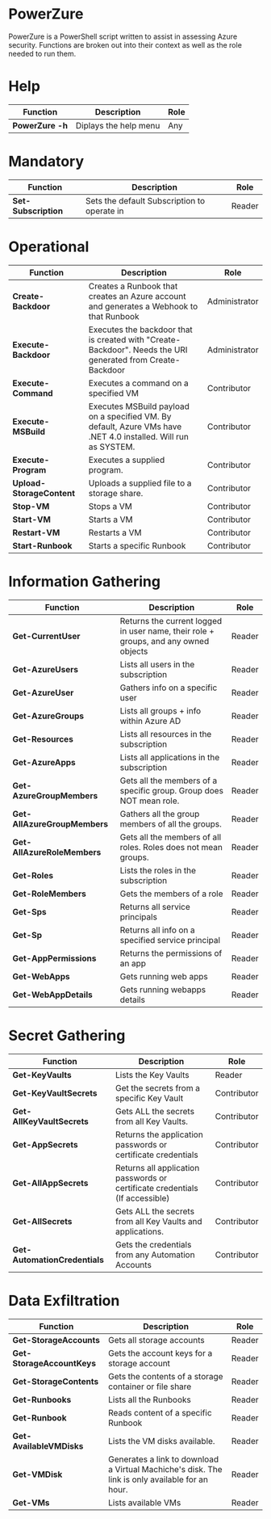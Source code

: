 # PowerZure

PowerZure is a PowerShell script written to assist in assessing Azure security. Functions are broken out into their context as well as the role needed to run them. 

# Help
| Function         | Description                                 | Role   |
|------------------|---------------------------------------------|--------|
| **PowerZure -h**| Diplays the help menu | Any |

# Mandatory

| Function         | Description                                 | Role   |
|------------------|---------------------------------------------|--------|
| **Set-Subscription**| Sets the default Subscription to operate in | Reader |

# Operational

| Function              | Description                                                                                                    | Role          |
|-----------------------|----------------------------------------------------------------------------------------------------------------|---------------|
| **Create-Backdoor**       | Creates a Runbook that creates an Azure account and generates a Webhook to that Runbook                        | Administrator |
| **Execute-Backdoor**      | Executes the backdoor that is created with "Create-Backdoor". Needs the URI generated from Create-Backdoor     | Administrator |
| **Execute-Command**       | Executes a command on a specified VM                                                                           | Contributor   |
| **Execute-MSBuild**       | Executes MSBuild payload on a specified VM. By default, Azure VMs have .NET 4.0 installed. Will run as SYSTEM. | Contributor   |
| **Execute-Program**       | Executes a supplied program.                                                                                   | Contributor   |
| **Upload-StorageContent** | Uploads a supplied file to a storage share.                                                                    | Contributor   |
| **Stop-VM**               | Stops a VM                                                                                                     | Contributor   |
| **Start-VM**              | Starts a VM                                                                                                    | Contributor   |
| **Restart-VM**            | Restarts a VM                                                                                                  | Contributor   |
| **Start-Runbook**         | Starts a specific Runbook                                                                                      | Contributor   |

# Information Gathering

| Function                 | Description                                                                         | Role   |
|--------------------------|-------------------------------------------------------------------------------------|--------|
| **Get-CurrentUser**          | Returns the current logged in user name, their role + groups, and any owned objects | Reader |
| **Get-AzureUsers**           | Lists all users in the subscription                                                 | Reader |
| **Get-AzureUser**            | Gathers info on a specific user                                                     | Reader |
| **Get-AzureGroups**          | Lists all groups + info within Azure AD                                             | Reader |
| **Get-Resources**            | Lists all resources in the subscription                                             | Reader |
| **Get-AzureApps**           | Lists all applications in the subscription                                          | Reader |
| **Get-AzureGroupMembers**   | Gets all the members of a specific group. Group does NOT mean role.                 | Reader |
| **Get-AllAzureGroupMembers** | Gathers all the group members of all the groups.                                    | Reader |
| **Get-AllAzureRoleMembers**  | Gets all the members of all roles. Roles does not mean groups.                      | Reader |
| **Get-Roles**                | Lists the roles in the subscription                                                 | Reader |
| **Get-RoleMembers**          | Gets the members of a role                                                          | Reader |
| **Get-Sps**                  | Returns all service principals                                                      | Reader |
| **Get-Sp**                   | Returns all info on a specified service principal                                   | Reader |
| **Get-AppPermissions**       | Returns the permissions of an app                                                   | Reader |
| **Get-WebApps**              | Gets running web apps                                                               | Reader |
| **Get-WebAppDetails**        | Gets running webapps details                                                        | Reader |

# Secret Gathering

| Function                  | Description                                                                  | Role        |
|---------------------------|------------------------------------------------------------------------------|-------------|
| **Get-KeyVaults**             | Lists the Key Vaults                                                         | Reader      |
| **Get-KeyVaultSecrets**       | Get the secrets from a specific Key Vault                                    | Contributor |
| **Get-AllKeyVaultSecrets**    | Gets ALL the secrets from all Key Vaults.                                    | Contributor |
| **Get-AppSecrets**            | Returns the application passwords or certificate credentials                 | Contributor |
| **Get-AllAppSecrets**         | Returns all application passwords or certificate credentials (If accessible) | Contributor |
| **Get-AllSecrets**            | Gets ALL the secrets from all Key Vaults and applications.                   | Contributor |
| **Get-AutomationCredentials** | Gets the credentials from any Automation Accounts                            | Contributor |

# Data Exfiltration

| Function               | Description                                                                                     | Role   |
|------------------------|-------------------------------------------------------------------------------------------------|--------|
| **Get-StorageAccounts**    | Gets all storage accounts                                                                       | Reader |
| **Get-StorageAccountKeys** | Gets the account keys for a storage account                                                     | Reader |
| **Get-StorageContents**    | Gets the contents of a storage container or file share                                          | Reader |
| **Get-Runbooks**           | Lists all the Runbooks                                                                          | Reader |
| **Get-Runbook**            | Reads content of a specific Runbook                                                             | Reader |
| **Get-AvailableVMDisks**   | Lists the VM disks available.                                                                   | Reader |
| **Get-VMDisk**             | Generates a link to download a Virtual Machiche's disk. The link is only available for an hour. | Reader |
| **Get-VMs**                | Lists available VMs                                                                             | Reader |
